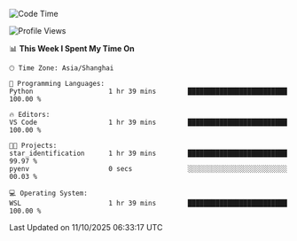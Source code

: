 <!--START_SECTION:waka-->
![Code Time](http://img.shields.io/badge/Code%20Time-3%2C134%20hrs%2014%20mins-blue)

![Profile Views](http://img.shields.io/badge/Profile%20Views-0-blue)

📊 **This Week I Spent My Time On** 

```text
🕑︎ Time Zone: Asia/Shanghai

💬 Programming Languages: 
Python                   1 hr 39 mins        █████████████████████████   100.00 % 

🔥 Editors: 
VS Code                  1 hr 39 mins        █████████████████████████   100.00 % 

🐱‍💻 Projects: 
star_identification      1 hr 39 mins        █████████████████████████   99.97 % 
pyenv                    0 secs              ░░░░░░░░░░░░░░░░░░░░░░░░░   00.03 % 

💻 Operating System: 
WSL                      1 hr 39 mins        █████████████████████████   100.00 % 
```


 Last Updated on 11/10/2025 06:33:17 UTC
<!--END_SECTION:waka-->